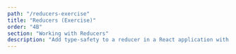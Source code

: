 ```yaml
---
path: "/reducers-exercise"
title: "Reducers (Exercise)"
order: "4B"
section: "Working with Reducers"
description: "Add type-safety to a reducer in a React application with TypeScript."
---
```

